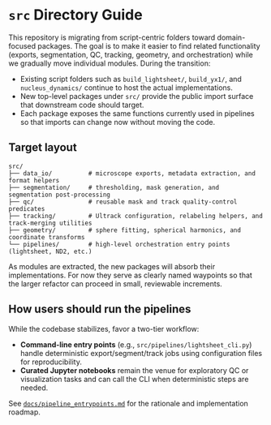 # `src` Directory Guide

This repository is migrating from script-centric folders toward domain-focused packages. The goal is to make it easier to find
related functionality (exports, segmentation, QC, tracking, geometry, and orchestration) while we gradually move individual
modules. During the transition:

- Existing script folders such as `build_lightsheet/`, `build_yx1/`, and `nucleus_dynamics/` continue to host the actual
  implementations.
- New top-level packages under `src/` provide the public import surface that downstream code should target.
- Each package exposes the same functions currently used in pipelines so that imports can change now without moving the code.

## Target layout

```
src/
├── data_io/          # microscope exports, metadata extraction, and format helpers
├── segmentation/     # thresholding, mask generation, and segmentation post-processing
├── qc/               # reusable mask and track quality-control predicates
├── tracking/         # Ultrack configuration, relabeling helpers, and track-merging utilities
├── geometry/         # sphere fitting, spherical harmonics, and coordinate transforms
└── pipelines/        # high-level orchestration entry points (lightsheet, ND2, etc.)
```

As modules are extracted, the new packages will absorb their implementations. For now they serve as clearly named waypoints so
that the larger refactor can proceed in small, reviewable increments.

## How users should run the pipelines

While the codebase stabilizes, favor a two-tier workflow:

- **Command-line entry points** (e.g., `src/pipelines/lightsheet_cli.py`) handle deterministic export/segment/track jobs using
  configuration files for reproducibility.
- **Curated Jupyter notebooks** remain the venue for exploratory QC or visualization tasks and can call the CLI when deterministic
  steps are needed.

See [`docs/pipeline_entrypoints.md`](../docs/pipeline_entrypoints.md) for the rationale and implementation roadmap.

